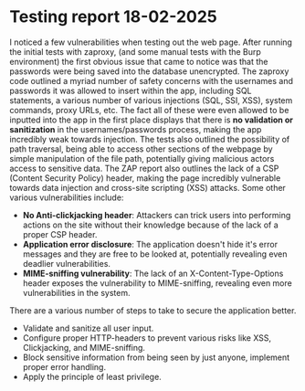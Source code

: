 # Testing report 18-02-2025
I noticed a few vulnerabilities when testing out the web page. After running the initial tests with zaproxy, (and some manual tests with the Burp environment) the first obvious issue that came to notice was that the passwords were being saved into the database unencrypted. The zaproxy code outlined a myriad number of safety concerns with the usernames and passwords it was allowed to insert within the app, including SQL statements, a various number of various injections (SQL, SSI, XSS), system commands, proxy URLs, etc. The fact all of these were even allowed to be inputted into the app in the first place displays that there is **no validation or sanitization** in the usernames/passwords process, making the app incredibly weak towards injection.
The tests also outlined the possibility of path traversal, being able to access other sections of the webpage by simple manipulation of the file path, potentially giving malicious actors access to sensitive data. The ZAP report also outlines the lack of a CSP (Content Security Policy) header, making the page incredibly vulnerable towards data injection and cross-site scripting (XSS) attacks. 
Some other various vulnerabilities include:
- **No Anti-clickjacking header**: Attackers can trick users into performing actions on the site without their knowledge because of the lack of a proper CSP header.
- **Application error disclosure**: The application doesn't hide it's error messages and they are free to be looked at, potentially revealing even deadlier vulnerabilities.
- **MIME-sniffing vulnerability**: The lack of an X-Content-Type-Options header exposes the vulnerability to MIME-sniffing, revealing even more vulnerabilities in the system.

There are a various number of steps to take to secure the application better. 
- Validate and sanitize all user input.
- Configure proper HTTP-headers to prevent various risks like XSS, Clickjacking, and MIME-sniffing.
- Block sensitive information from being seen by just anyone, implement proper error handling.
- Apply the principle of least privilege.
